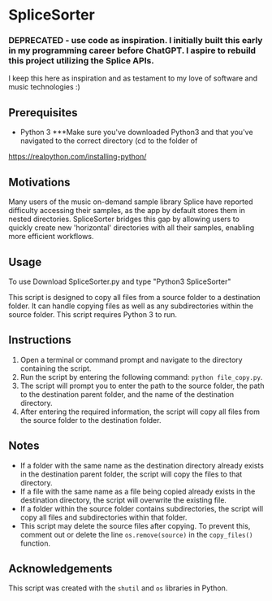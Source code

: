 # SpliceSorter

### DEPRECATED - use code as inspiration. I initially built this early in my programming career before ChatGPT. I aspire to rebuild this project utilizing the Splice APIs.
I keep this here as inspiration and as testament to my love of software and music technologies :) 

## Prerequisites

- Python 3
***Make sure you've downloaded Python3 and that you've navigated to the correct directory (cd to the folder of 

https://realpython.com/installing-python/

## Motivations

Many users of the music on-demand sample library Splice have reported difficulty accessing their samples, as the app by default stores them in nested directories. SpliceSorter bridges this gap by allowing users to quickly create new 'horizontal' directories with all their samples, enabling more efficient workflows.

## Usage

To use Download SpliceSorter.py and type "Python3 SpliceSorter" 

This script is designed to copy all files from a source folder to a destination folder. It can handle copying files as well as any subdirectories within the source folder. This script requires Python 3 to run.

## Instructions

1. Open a terminal or command prompt and navigate to the directory containing the script.
2. Run the script by entering the following command: `python file_copy.py`.
3. The script will prompt you to enter the path to the source folder, the path to the destination parent folder, and the name of the destination directory.
4. After entering the required information, the script will copy all files from the source folder to the destination folder.

## Notes

- If a folder with the same name as the destination directory already exists in the destination parent folder, the script will copy the files to that directory.
- If a file with the same name as a file being copied already exists in the destination directory, the script will overwrite the existing file.
- If a folder within the source folder contains subdirectories, the script will copy all files and subdirectories within that folder.
- This script may delete the source files after copying. To prevent this, comment out or delete the line `os.remove(source)` in the `copy_files()` function.

## Acknowledgements

This script was created with the `shutil` and `os` libraries in Python.

